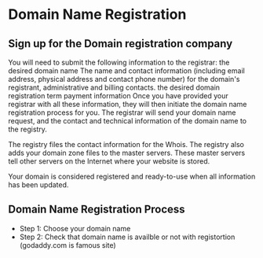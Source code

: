# Domain Name Registration

## Sign up for the Domain registration company

You will need to submit the following information to the registrar:
the desired domain name
The name and contact information (including email address, physical address and contact phone number) for the domain's registrant, administrative and billing contacts.
the desired domain registration term
payment information
Once you have provided your registrar with all these information, they will then initiate the domain name registration process for you. The registrar will send your domain name request, and the contact and technical information of the domain name to the registry. 

The registry files the contact information for the Whois. The registry also adds your domain zone files to the master servers. These master servers tell other servers on the Internet where your website is stored.

Your domain is considered registered and ready-to-use when all information has been updated.

## Domain Name Registration Process
* Step 1: Choose your domain name
* Step 2: Check that domain name is availble or not with registortion (godaddy.com is famous site)




